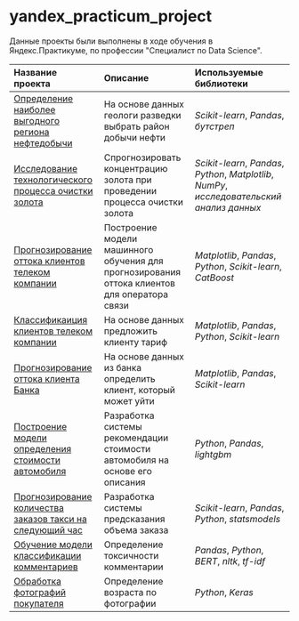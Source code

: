 # yandex_practicum_project

Данные проекты были выполнены в ходе обучения в Яндекс.Практикуме, по профессии "Специалист по Data Science".

| Название проекта | Описание | Используемые библиотеки | 
| :---------------------- | :---------------------- | :---------------------- |
| [Определение наиболее выгодного региона нефтедобычи](https://github.com/alvalkol/yandex_practicum_project/tree/main/oil_production_region) | На основе данных геологи разведки выбрать район добычи нефти | *Scikit-learn*, *Pandas*, *бутстреп*|
| [Исследование технологического процесса очистки золота](https://github.com/alvalkol/yandex_practicum_project) | Спрогнозировать концентрацию золота при проведении процесса очистки золота | *Scikit-learn*, *Pandas*, *Python*, *Matplotlib*, *NumPy*, *исследовательский анализ данных* |
| [Прогнозирование оттока клиентов телеком компании](https://github.com/alvalkol/yandex_practicum_project/tree/main/telecom_outflow) | Построение модели машинного обучения для прогнозирования оттока клиентов для оператора связи | *Matplotlib*, *Pandas*, *Python*, *Scikit-learn*, *CatBoost*|
| [Классификаиция клиентов телеком компании](https://github.com/alvalkol/yandex_practicum_project) | На основе данных предложить клиенту тариф | *Matplotlib*, *Pandas*, *Python*, *Scikit-learn*|
| [Прогнозирование оттока клиента Банка](https://github.com/alvalkol/yandex_practicum_project) | На основе данных из банка определить клиент, который может уйти | *Matplotlib*, *Pandas*, *Scikit-learn*|
| [Построение модели определения стоимости автомобиля](https://github.com/alvalkol/yandex_practicum_project) | Разработка системы рекомендации стоимости автомобиля на основе его описания | *Python*, *Pandas*, *lightgbm*|
| [Прогнозирование количества заказов такси на следующий час](https://github.com/alvalkol/yandex_practicum_project) | Разработка системы предсказания объема заказа | *Scikit-learn*, *Pandas*, *Python*, *statsmodels* |
| [Обучение модели классификации комментариев](https://github.com/alvalkol/yandex_practicum_project) | Определение токсичности комментарии | *Pandas*, *Python*, *BERT*, *nltk*, *tf-idf* |
| [Обработка фотографий покупателя](https://github.com/alvalkol/yandex_practicum_project) | Определение возраста по фотографии | *Python*, *Keras* |
